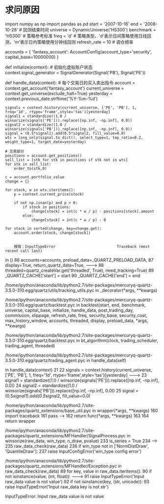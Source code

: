 # 求问原因

import numpy as np
import pandas as pd
start = '2007-10-16'
end = '2008-10-28'   # 回测结束时间
universe = DynamicUniverse('HS300') 
benchmark = 'HS300'                       # 策略参考标准
freq = 'd'                              # 策略类型，'d'表示日间策略使用日线回测，'m'表示日内策略使用分钟线回测
refresh_rate = 10                          # 调仓频率

accounts = {
    'fantasy_account': AccountConfig(account_type='security', capital_base=10000000)
}

def initialize(context):                   # 初始化虚拟账户状态  
    context.signal_generator = SignalGenerator(Signal('PB'), Signal('PE'))

def handle_data(context):                  # 每个交易日的买入卖出指令
    account = context.get_account('fantasy_account')
    current_universe = context.get_universe(exclude_halt=True)
    yesterday = context.previous_date.strftime('%Y-%m-%d')
    
    signals = context.history(current_universe, ['PE', 'PB'], 1, freq='1d', rtype='frame',style='tas')[yesterday]
    signal1 = standardize((1.0 / winsorize(signals['PE'])).replace([np.inf, -np.inf], 0.0))
    signal2 = standardize((1.0 / winsorize(signals['PB'])).replace([np.inf, -np.inf], 0.0))
    signal = (0.5*signal1).add(0.5*signal2, fill_value=0.0)
    wts = long_only(signal.to_dict(), select_type=1, top_ratio=0.2, weight_type=1, target_date=yesterday)
    
    # 交易部分
    positions = account.get_positions()
    sell_list = [stk for stk in positions if stk not in wts]
    for stk in sell_list:
        order_to(stk,0)

    c = account.portfolio_value
    change = {}
                                               
    for stock, w in wts.iteritems():
        p = context.current_price(stock)

        if not np.isnan(p) and p > 0:
            if stock in positions:
                change[stock] = int(c * w / p) - positions[stock].amount
            else:
                change[stock] = int(c * w / p) - 0

    for stock in sorted(change, key=change.get):
        account.order(stock, change[stock])
        
        
        报错：InputTypeError                            Traceback (most recent call last)
<mercury-input-2-C0C31524853C464C849356DBB15F8B03> in <module>()
     86                                             accounts=accounts, preload_data=_QUARTZ_PRELOAD_DATA,
     87                                             display=True, return_quartz_data=True,
---> 88                                             threaded=quartz_createVar.get('threaded', True), need_tracking=True)
     89     _QUARTZ_CACHE['start'] = start
     90     _QUARTZ_CACHE['end'] = end

/home/ipython/anaconda/lib/python2.7/site-packages/mercuryq-quartz-3.5.0-310.egg/quartz/utils/tracking_utils.pyc in _decorator(*args, **kwargs)

/home/ipython/anaconda/lib/python2.7/site-packages/mercuryq-quartz-3.5.0-310.egg/quartz/backtest.pyc in backtest(start, end, benchmark, universe, capital_base, initialize, handle_data, post_trading_day, commission, slippage, refresh_rate, freq, security_base, security_cost, max_history_window, accounts, threaded, display, preload_data, *args, **kwargs)

/home/ipython/anaconda/lib/python2.7/site-packages/mercuryq-quartz-3.5.0-310.egg/quartz/backtest.pyc in bt_algorithm(clock, trading_scheduler, trading_agent, threaded)

/home/ipython/anaconda/lib/python2.7/site-packages/mercuryq-quartz-3.5.0-310.egg/quartz/trading_agent.pyc in handle_data(self)

<mercury-input-2-C0C31524853C464C849356DBB15F8B03> in handle_data(context)
     21 
     22     signals = context.history(current_universe, ['PE', 'PB'], 1, freq='1d', rtype='frame',style='tas')[yesterday]
---> 23     signal1 = standardize((1.0 / winsorize(signals['PE'])).replace([np.inf, -np.inf], 0.0))
     24     signal2 = standardize((1.0 / winsorize(signals['PB'])).replace([np.inf, -np.inf], 0.0))
     25     signal = (0.5*signal1).add(0.5*signal2, fill_value=0.0)

/home/ipython/anaconda/lib/python2.7/site-packages/quartz_extensions/base_util.pyc in wrapper(*args, **kwargs)
    160             import traceback
    161             pass
--> 162         return func(*args, **kwargs)
    163 
    164     return wrapper

/home/ipython/anaconda/lib/python2.7/site-packages/quartz_extensions/MFHandler/SignalProcess.pyc in winsorize(raw_data, win_type, n_draw, pvalue)
    233         is_series = True
    234 
--> 235     raw_data_check(raw_data)
    236     if win_type not in ['NormDistDraw', 'QuantileDraw']:
    237         raise InputConfigError('win_type config error')

/home/ipython/anaconda/lib/python2.7/site-packages/quartz_extensions/MFHandler/Exception.pyc in raw_data_check(raw_data)
     89     for key, value in raw_data.iteritems():
     90         if not isinstance(value, (int, float)):
---> 91             raise InputTypeError('Input raw_data value is not value')
     92         if not isinstance(key, (str, unicode)):
     93             raise InputTypeError('Input raw_data key is not str')

InputTypeError: Input raw_data value is not value